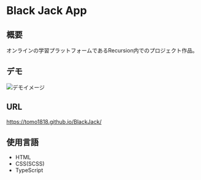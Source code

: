 # Black Jack App

## 概要

オンラインの学習プラットフォームであるRecursion内でのプロジェクト作品。

## デモ

![デモイメージ](https://raw.githubusercontent.com/wiki/tomo1818/BlackJack/images/game-sample.gif)

## URL

<https://tomo1818.github.io/BlackJack/>

## 使用言語

* HTML
* CSS(SCSS)
* TypeScript
